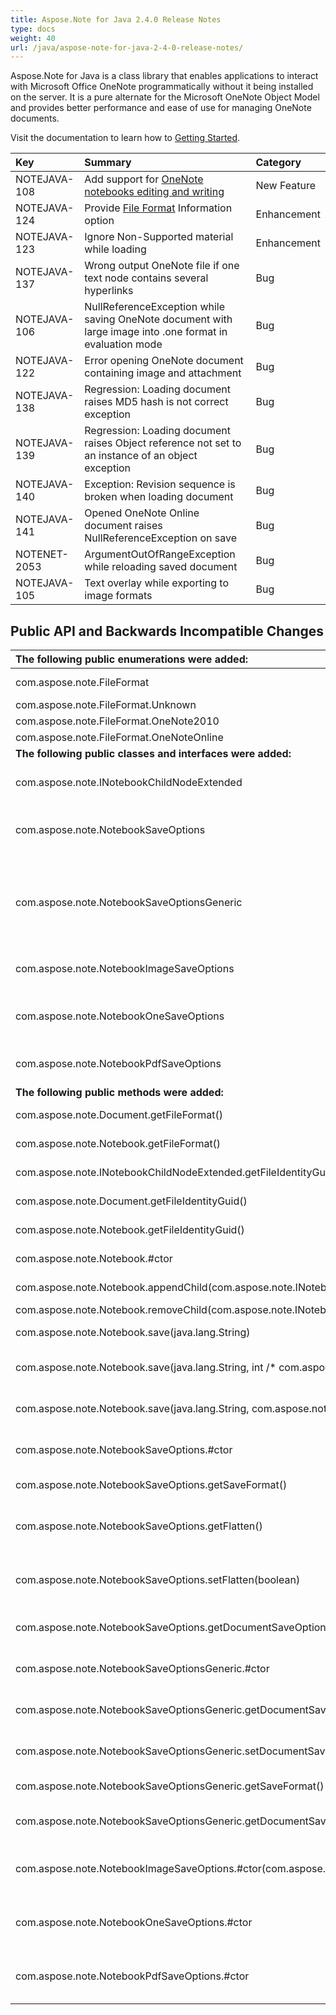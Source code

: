 ```yaml
---
title: Aspose.Note for Java 2.4.0 Release Notes
type: docs
weight: 40
url: /java/aspose-note-for-java-2-4-0-release-notes/
---
```


Aspose.Note for Java is a class library that enables applications to interact with Microsoft Office OneNote programmatically without it being installed on the server. It is a pure alternate for the Microsoft OneNote Object Model and provides better performance and ease of use for managing OneNote documents.

Visit the documentation to learn how to [Getting Started](/note/java/getting-started-html/).

|**Key** |**Summary** |**Category** |
| :- | :- | :- |
|NOTEJAVA-108 |Add support for [OneNote notebooks editing and writing](http://www.aspose.com/docs/display/notejava/Working+with+OneNote+Notebook) |New Feature |
|NOTEJAVA-124 |Provide [File Format](http://www.aspose.com/docs/display/notejava/Working+with+OneNote+Document#WorkingwithOneNoteDocument-GettingFileFormatInformation) Information option |Enhancement |
|NOTEJAVA-123 |Ignore Non-Supported material while loading |Enhancement |
|NOTEJAVA-137 |Wrong output OneNote file if one text node contains several hyperlinks |Bug |
|NOTEJAVA-106 |NullReferenceException while saving OneNote document with large image into .one format in evaluation mode |Bug |
|NOTEJAVA-122 |Error opening OneNote document containing image and attachment |Bug |
|NOTEJAVA-138 |Regression: Loading document raises MD5 hash is not correct exception |Bug |
|NOTEJAVA-139 |Regression: Loading document raises Object reference not set to an instance of an object exception |Bug |
|NOTEJAVA-140 |Exception: Revision sequence is broken when loading document |Bug |
|NOTEJAVA-141 |Opened OneNote Online document raises NullReferenceException on save |Bug |
|NOTENET-2053 |ArgumentOutOfRangeException while reloading saved document |Bug |
|NOTEJAVA-105 |Text overlay while exporting to image formats|Bug |
## **Public API and Backwards Incompatible Changes**

|**The following public enumerations were added:** |**Description** |
| :- | :- |
|com.aspose.note.FileFormat  |Represents OneNote file format.  |
|com.aspose.note.FileFormat.Unknown  |Unknown file format.  |
|com.aspose.note.FileFormat.OneNote2010  |OneNote 2010.  |
|com.aspose.note.FileFormat.OneNoteOnline  |OneNote Online.  |
|**The following public classes and interfaces were added:** |**Description** |
|com.aspose.note.INotebookChildNodeExtended  |Represents an Aspose.Note notebook's child extended interface.  |
|com.aspose.note.NotebookSaveOptions  |An abstract base class which represents notebook saving options for a particular format.  |
|com.aspose.note.NotebookSaveOptionsGeneric<TDocumentSaveOptions>  |An abstract base class which represents notebook saving options for a particular format and provides common saving options for all document child nodes.  |
|com.aspose.note.NotebookImageSaveOptions  |Allows to specify additional options when rendering notebook pages to images.  |
|com.aspose.note.NotebookOneSaveOptions  |Allows to specify additional options when saving notebook to OneNote format.  |
|com.aspose.note.NotebookPdfSaveOptions  |Allows to specify additional options when rendering notebook pages to PDF.  |
|**The following public methods were added:** |**Description** |
|com.aspose.note.Document.getFileFormat()  |Gets file format (OneNote 2010, OneNote Online).  |
|com.aspose.note.Notebook.getFileFormat()  |Gets file format (OneNote 2010, OneNote Online).  |
|com.aspose.note.INotebookChildNodeExtended.getFileIdentityGuid()  |Gets file storage identity GUID.  |
|com.aspose.note.Document.getFileIdentityGuid()  |Gets file storage identity GUID.  |
|com.aspose.note.Notebook.getFileIdentityGuid()  |Gets file storage identity GUID.  |
|com.aspose.note.Notebook.#ctor  |Initializes a new instance of the Notebook class.  |
|com.aspose.note.Notebook.appendChild(com.aspose.note.INotebookChildNode)  |Adds the node to the end of the list.  |
|com.aspose.note.Notebook.removeChild(com.aspose.note.INotebookChildNode)  |Removes the child node.  |
|com.aspose.note.Notebook.save(java.lang.String)  |Saves the OneNote document to a file.  |
|com.aspose.note.Notebook.save(java.lang.String, int /* com.aspose.note.SaveFormat */)  |Saves the OneNote document to a file in the specified format.  |
|com.aspose.note.Notebook.save(java.lang.String, com.aspose.note.NotebookSaveOptions)  |Saves the OneNote document to a file using the specified save options.  |
|com.aspose.note.NotebookSaveOptions.#ctor  |Initializes a new instance of the NotebookSaveOptions class.  |
|com.aspose.note.NotebookSaveOptions.getSaveFormat()  |Gets the format in which the notebook is saved.  |
|com.aspose.note.NotebookSaveOptions.getFlatten()  |Gets a value indicating whether the notebook children hierarchy is saved flattened.  |
|com.aspose.note.NotebookSaveOptions.setFlatten(boolean)  |Sets a value indicating whether the notebook children hierarchy is saved flattened.  |
|com.aspose.note.NotebookSaveOptions.getDocumentSaveOptionsInternal()  |Gets the save options for all notebook's child documents.  |
|com.aspose.note.NotebookSaveOptionsGeneric<TDocumentSaveOptions>.#ctor  |Initializes a new instance of the NotebookSaveOptions<TDocumentSaveOptions> class.  |
|com.aspose.note.NotebookSaveOptionsGeneric<TDocumentSaveOptions>.getDocumentSaveOptions()  |Gets the save options for all notebook's child documents.  |
|com.aspose.note.NotebookSaveOptionsGeneric<TDocumentSaveOptions>.setDocumentSaveOptions(com.aspose.note.SaveOptions)  |Sets the save options for all notebook's child documents.  |
|com.aspose.note.NotebookSaveOptionsGeneric<TDocumentSaveOptions>.getSaveFormat()  |Gets the format in which the notebook is saved.  |
|com.aspose.note.NotebookSaveOptionsGeneric<TDocumentSaveOptions>.getDocumentSaveOptionsInternal()  |Gets the save options for all notebook's child documents.  |
|com.aspose.note.NotebookImageSaveOptions.#ctor(com.aspose.note.SaveFormat)  |Initializes a new instance of the NotebookImageSaveOptions class.  |
|com.aspose.note.NotebookOneSaveOptions.#ctor  |Initializes a new instance of the NotebookOneSaveOptions class.  |
|com.aspose.note.NotebookPdfSaveOptions.#ctor  |Initializes a new instance of the NotebookPdfSaveOptions class.  |

